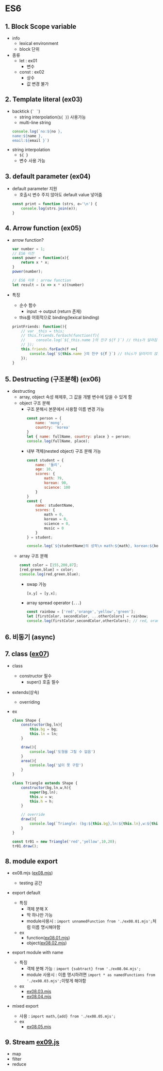 # ES6

## 1. Block Scope variable

* info
    * lexical environment
    * block 단위
* 종류
    * let : ex01
        * 변수
    * const : ex02
        * 상수
        * 값 변경 불가

## 2. Template literal (ex03)

* backtick (``` ` ` ```)
    * string interpolation(``` ${ } ```) 사용가능
    * multi-line string
    ```js
    console.log(`no:${no },
    name:${name },
    email:${email }`)
    ```
* string interpolation
    * ``` ${ } ```
    * 변수 사용 가능

## 3. default parameter (ex04)

* default parameter 지원
    * 호출시 변수 주지 않아도 default value 넣어줌
    ```js
    const print = function (strs, e='\n') {
        console.log(strs.join(e));
    }
    ```

## 4. Arrow function (ex05)

* arrow function?
    ```js
    var number = 1;
    // ES6 이전
    const power = function(x){
        return x * x;
    }
    power(number);

    // ES6 이후 : arrow function
    let result = (x => x * x)(number)
    ```

* 특징
    * 순수 함수
        * input -> output (return 존재)
    * this를 어휘적으로 binding(lexical binding)
    ```js
    printFriends: function(){
        // var _this = this;
        // this.friends.forEach(function(f){
        //     console.log(`${_this.name }의 친구 ${f }`) // this가 달라짐
        // });
        this.friends.forEach(f =>{
            console.log(`${this.name }의 친구 ${f }`) // this가 달라지지 않음
        });
    }
    ```

## 5. Destructing (구조분해) (ex06)

* destructing
    * array, object 속성 해체후, 그 값을 개별 변수에 담을 수 있게 함
    * object 구조 분해
        * 구조 분해시 본문에서 사용할 이름 변경 가능
            ```js
            const person = {
                name: 'mong',
                country: 'korea'
            }
            let { name: fullName, country: place } = person;
            console.log(fullName, place);
            ```
        * 내부 객체(nested object) 구조 분해 가능
            ```js
            const student = {
                name: '둘리',
                age: 10,
                scores: {
                    math: 79,
                    korean: 90,
                    science: 100
                }
            }
            const {
                name: studentName,
                scores: {
                    math = 0,
                    korean = 0,
                    science = 0,
                    music = 0
                }
            } = student;

            console.log(`${studentName}의 성적\n math:${math}, korean:${korean}, science:${science}, music:${music}`)
            ```
    * array 구조 분해
        ```js
        const color = [155,200,87];
        [red,green,blue] = color;
        console.log(red,green,blue);
        ```
        * swap 가능
            ```js
            [x,y] = [y,x];
            ```
        * array spread operator (``` ... ```)
            ```js
            const rainbow = ['red','orange','yellow','green'];
            let [firstColor, secondColor, ...otherColors] = rainbow;
            console.log(firstColor,secondColor,otherColors); // red, orange, ['yellow','green']
            ```

## 6. 비동기 (async)

## 7. class ([ex07](ex07.js))

* class
    * constructor 필수
        * super() 호출 필수
* extends(상속)
    * overriding

* ex
    ```js
    class Shape {
        constructor(bg,ln){
            this.bg = bg;
            this.ln = ln;
        }

        draw(){
            console.log('도형을 그릴 수 없음')
        }
        area(){
            console.log('넓이 못 구함')
        }
    }

    class Triangle extends Shape {
        constructor(bg,ln,w,h){
            super(bg,ln);
            this.w = w;
            this.h = h;
        }

        // override
        draw(){
            console.log(`Triangle: (bg:${this.bg},ln:${this.ln},w:${this.w},h:${this.h})`)
        }
    }

    const tr01 = new Triangle('red','yellow',10,20);
    tr01.draw();
    ```

## 8. module export

* ex08.mjs ([ex08.mjs](ex08.mjs))
    * testing 공간

* export default
    * 특징
        * 객체 분해 X
        * 딱 하나만 가능
        * module사용시 : ```import unnamedFunction from './ex08.01.mjs';```처럼 이름 명시해야함
    * ex
        * function([ex08.01.mjs](ex08.01.mjs))
        * object([ex08.02.mjs](ex08.02.mjs))

* export module with name
    * 특징
        * 객체 분해 가능 : ```import {subtract} from './ex08.04.mjs';```
        * module 사용시 : 이름 명시하려면 ```import * as namedFunctions from './ex08.03.mjs';```이렇게 해야함
    * ex
        * [ex08.03.mjs](ex08.03.mjs)
        * [ex08.04.mjs](ex08.04.mjs)
* mixed export
    * 사용 : ```import math,{add} from './ex08.05.mjs';```
    * ex
        * [ex08.05.mjs](ex08.05.mjs)

## 9. Stream [ex09.js](ex09.js)

* map
* filter
* reduce
